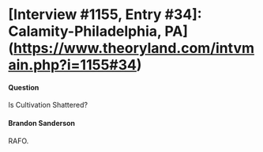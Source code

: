 # [Interview #1155, Entry #34]: Calamity-Philadelphia, PA](https://www.theoryland.com/intvmain.php?i=1155#34)

#### Question

Is Cultivation Shattered?

#### Brandon Sanderson

RAFO.

